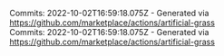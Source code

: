 Commits: 2022-10-02T16:59:18.075Z - Generated via https://github.com/marketplace/actions/artificial-grass
<br>
Commits: 2022-10-02T16:59:18.075Z - Generated via https://github.com/marketplace/actions/artificial-grass
<br>
